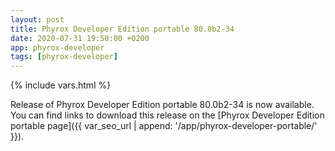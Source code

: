 ```yaml
---
layout: post
title: Phyrox Developer Edition portable 80.0b2-34
date: 2020-07-31 19:50:00 +0200
app: phyrox-developer
tags: [phyrox-developer]
---
```

{% include vars.html %}

Release of Phyrox Developer Edition portable 80.0b2-34 is now available.<br />
You can find links to download this release on the [Phyrox Developer Edition portable page]({{ var_seo_url | append: '/app/phyrox-developer-portable/' }}).
